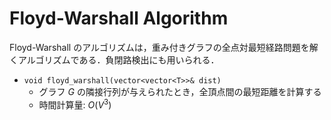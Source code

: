 # Floyd-Warshall Algorithm

Floyd-Warshall のアルゴリズムは，重み付きグラフの全点対最短経路問題を解くアルゴリズムである．負閉路検出にも用いられる．

- `void floyd_warshall(vector<vector<T>>& dist)`
    - グラフ $G$ の隣接行列が与えられたとき，全頂点間の最短距離を計算する
    - 時間計算量: $O(V^3)$